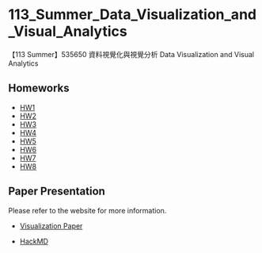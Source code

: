 # 113_Summer_Data_Visualization_and_Visual_Analytics
【113 Summer】535650 資料視覺化與視覺分析 Data Visualization and Visual Analytics

## **Homeworks**
* [HW1](https://github.com/cinsiangNG/113_Summer_Data_Visualization_and_Visual_Analytics/tree/main/Homework%20%231%20--%20Scatter%20Plots)  
* [HW2](https://github.com/cinsiangNG/113_Summer_Data_Visualization_and_Visual_Analytics/tree/main/Homework%20%232%20--%20Parallel%20Coordinate%20Plots)  
* [HW3](https://github.com/cinsiangNG/113_Summer_Data_Visualization_and_Visual_Analytics/tree/main/Homework%20%233%20--%20Correlation%20matrices)  
* [HW4](https://github.com/cinsiangNG/113_Summer_Data_Visualization_and_Visual_Analytics/tree/main/Homework%20%234%20--%20Brushable%20Scatter%20Plot%20Matrix
)  
* [HW5](https://github.com/cinsiangNG/113_Summer_Data_Visualization_and_Visual_Analytics/tree/main/Homework%20%235%20--%20Stacked%20Bar%20Charts)  
* [HW6](https://github.com/cinsiangNG/113_Summer_Data_Visualization_and_Visual_Analytics/tree/main/Homework%20%236%20--%20ThemeRiver)  
* [HW7](https://github.com/cinsiangNG/113_Summer_Data_Visualization_and_Visual_Analytics/tree/main/Homework%20%237%20--%20Horizon%20Charts)  
* [HW8](https://github.com/cinsiangNG/113_Summer_Data_Visualization_and_Visual_Analytics/tree/main/Homework%20%238%20--%20Sankey%20Diagram)    

## **Paper Presentation**
Please refer to the website for more information.  
- [Visualization Paper](https://arxiv.org/pdf/2209.13981)  
* [HackMD](https://hackmd.io/pgQdTHwiQMmV3dkDRUwaKQ?both)
